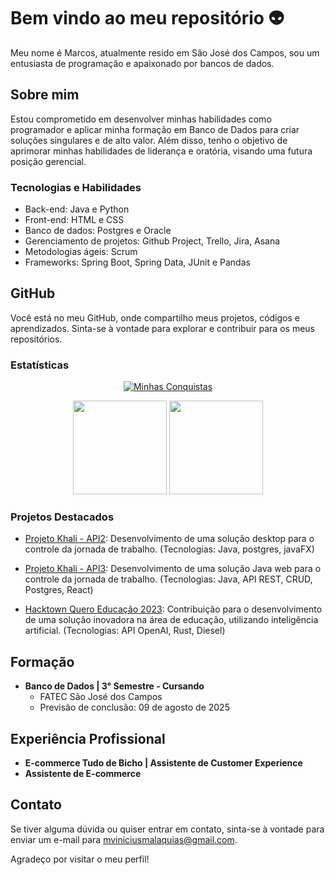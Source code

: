 # Bem vindo ao meu repositório 👽

Meu nome é Marcos, atualmente resido em São José dos Campos, sou um entusiasta de programação e apaixonado por bancos de dados.

## Sobre mim

Estou comprometido em desenvolver minhas habilidades como programador e aplicar minha formação em Banco de Dados para criar soluções singulares e de alto valor. Além disso, tenho o objetivo de aprimorar minhas habilidades de liderança e oratória, visando uma futura posição gerencial.

### Tecnologias e Habilidades

- Back-end: Java e Python
- Front-end: HTML e CSS
- Banco de dados: Postgres e Oracle
- Gerenciamento de projetos: Github Project, Trello, Jira, Asana
- Metodologias ágeis: Scrum
- Frameworks: Spring Boot, Spring Data, JUnit e Pandas

## GitHub

Você está no meu GitHub, onde compartilho meus projetos, códigos e aprendizados. Sinta-se à vontade para explorar e contribuir para os meus repositórios.

### Estatísticas

<p align="center">
  <a href="https://github.com/ryo-ma/github-profile-trophy">
    <img alt="Minhas Conquistas" src="https://github-profile-trophy.vercel.app/?username=Incivius&theme=alduin"/>
  </a>
</p>

<p align="center">
  <img height="150em" src="https://github-readme-stats-git-masterrstaa-rickstaa.vercel.app/api?username=Incivius&show_icons=true&count_private=true&theme=github_dark"/>
  <img height="150em" src="https://github-readme-stats-git-masterrstaa-rickstaa.vercel.app/api/top-langs/?username=Incivius&layout=compact&langs_count=10&count_private=true&theme=github_dark"/>  
</p>

### Projetos Destacados

- [Projeto Khali - API2](https://github.com/projetoKhali/API2Semestre): Desenvolvimento de uma solução desktop para o controle da jornada de trabalho. (Tecnologias: Java, postgres, javaFX)

- [Projeto Khali - API3](https://github.com/projetoKhali/api3): Desenvolvimento de uma solução Java web para o controle da jornada de trabalho. (Tecnologias: Java, API REST, CRUD, Postgres, React)

- [Hacktown Quero Educação 2023](https://github.com/orgs/cmd-users/repositories): Contribuição para o desenvolvimento de uma solução inovadora na área de educação, utilizando inteligência artificial. (Tecnologias: API OpenAI, Rust, Diesel)

## Formação

- **Banco de Dados | 3° Semestre - Cursando**
  - FATEC São José dos Campos
  - Previsão de conclusão: 09 de agosto de 2025

## Experiência Profissional

- **E-commerce Tudo de Bicho | Assistente de Customer Experience**
- **Assistente de E-commerce**

## Contato

Se tiver alguma dúvida ou quiser entrar em contato, sinta-se à vontade para enviar um e-mail para [mviniciusmalaquias@gmail.com](mailto:mviniciusmalaquias@gmail.com).

Agradeço por visitar o meu perfil!


